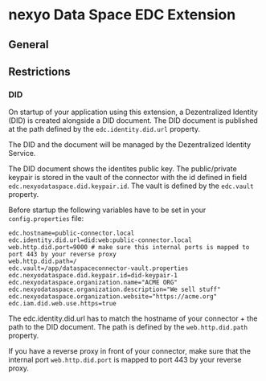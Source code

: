 # nexyo Data Space EDC Extension

## General

## Restrictions

### DID

On startup of your application using this extension, a Dezentralized Identity (DID) is created alongside a DID document. The DID document is published at the path defined by the `edc.identity.did.url` property.

The DID and the document will be managed by the Dezentralized Identity Service.


The DID document shows the identites public key. The public/private keypair is stored in the vault of the connector with the id defined in field `edc.nexyodataspace.did.keypair.id`. The vault is defined by the `edc.vault` property.

Before startup the following variables have to be set in your `config.properties` file:

```properties
edc.hostname=public-connector.local
edc.identity.did.url=did:web:public-connector.local
web.http.did.port=9000 # make sure this internal ports is mapped to port 443 by your reverse proxy
web.http.did.path=/
edc.vault=/app/dataspaceconnector-vault.properties
edc.nexyodataspace.did.keypair.id=did-keypair-1
edc.nexyodataspace.organization.name="ACME ORG"
edc.nexyodataspace.organization.description="We sell stuff"
edc.nexyodataspace.organization.website="https://acme.org"
edc.iam.did.web.use.https=true
```

The edc.identity.did.url has to match the hostname of your connector + the path to the DID document. The path is defined by the `web.http.did.path` property.

If you have a reverse proxy in front of your connector, make sure that the internal port `web.http.did.port` is mapped to port 443 by your reverse proxy.
